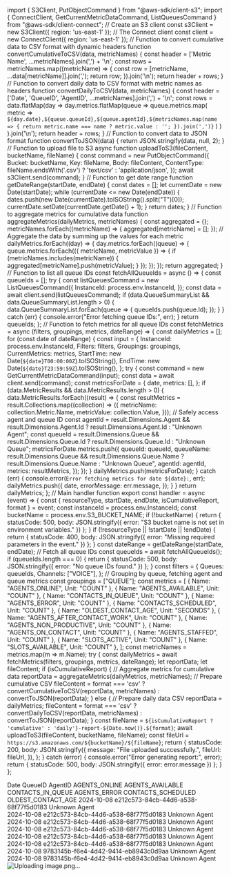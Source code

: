 import { S3Client, PutObjectCommand } from "@aws-sdk/client-s3";
import { ConnectClient, GetCurrentMetricDataCommand, ListQueuesCommand } from "@aws-sdk/client-connect";
// Create an S3 client
const s3Client = new S3Client({ region: 'us-east-1' });
// The Connect client
const client = new ConnectClient({ region: 'us-east-1' });
// Function to convert cumulative data to CSV format with dynamic headers
function convertCumulativeToCSV(data, metricNames) {
 const header = ['Metric Name', ...metricNames].join(',') + '\n';
 const rows = metricNames.map((metricName) => {
   const row = [metricName, ...data[metricName]].join(',');
   return row;
 }).join('\n');
 return header + rows;
}
// Function to convert daily data to CSV format with metric names as headers
function convertDailyToCSV(data, metricNames) {
 const header = ['Date', 'QueueID', 'AgentID', ...metricNames].join(',') + '\n';
 const rows = data.flatMap(day =>
   day.metrics.flatMap(queue =>
     queue.metrics.map(
       metric =>
         `${day.date},${queue.queueId},${queue.agentId},${metricNames.map(name => {
           return metric.name === name ? metric.value : '';
         }).join(',')}`
     )
   )
 ).join('\n');
 return header + rows;
}
// Function to convert data to JSON format
function convertToJSON(data) {
 return JSON.stringify(data, null, 2);
}
// Function to upload file to S3
async function uploadToS3(fileContent, bucketName, fileName) {
 const command = new PutObjectCommand({
   Bucket: bucketName,
   Key: fileName,
   Body: fileContent,
   ContentType: fileName.endsWith('.csv') ? 'text/csv' : 'application/json',
 });
 await s3Client.send(command);
}
// Function to get date range
function getDateRange(startDate, endDate) {
 const dates = [];
 let currentDate = new Date(startDate);
 while (currentDate <= new Date(endDate)) {
   dates.push(new Date(currentDate).toISOString().split("T")[0]);
   currentDate.setDate(currentDate.getDate() + 1);
 }
 return dates;
}
// Function to aggregate metrics for cumulative data
function aggregateMetrics(dailyMetrics, metricNames) {
 const aggregated = {};
 metricNames.forEach((metricName) => {
   aggregated[metricName] = [];
 });
 // Aggregate the data by summing up the values for each metric
 dailyMetrics.forEach((day) => {
   day.metrics.forEach((queue) => {
     queue.metrics.forEach(({ metricName, metricValue }) => {
       if (metricNames.includes(metricName)) {
         aggregated[metricName].push(metricValue);
       }
     });
   });
 });
 return aggregated;
}
// Function to list all queue IDs
const fetchAllQueueIds = async () => {
 const queueIds = [];
 try {
   const listQueuesCommand = new ListQueuesCommand({
     InstanceId: process.env.InstanceId,
   });
   const data = await client.send(listQueuesCommand);
   if (data.QueueSummaryList && data.QueueSummaryList.length > 0) {
     data.QueueSummaryList.forEach(queue => {
       queueIds.push(queue.Id);
     });
   }
 } catch (err) {
   console.error("Error fetching queue IDs:", err);
 }
 return queueIds;
};
// Function to fetch metrics for all queue IDs
const fetchMetrics = async (filters, groupings, metrics, dateRange) => {
 const dailyMetrics = [];
 for (const date of dateRange) {
   const input = {
     InstanceId: process.env.InstanceId,
     Filters: filters,
     Groupings: groupings,
     CurrentMetrics: metrics,
     StartTime: new Date(`${date}T00:00:00Z`).toISOString(),
     EndTime: new Date(`${date}T23:59:59Z`).toISOString(),
   };
   try {
     const command = new GetCurrentMetricDataCommand(input);
     const data = await client.send(command);
     const metricsForDate = {
       date,
       metrics: [],
     };
     if (data.MetricResults && data.MetricResults.length > 0) {
       data.MetricResults.forEach((result) => {
         const resultMetrics = result.Collections.map((collection) => ({
           metricName: collection.Metric.Name,
           metricValue: collection.Value,
         }));
         // Safely access agent and queue ID
         const agentId = result.Dimensions.Agent && result.Dimensions.Agent.Id ? result.Dimensions.Agent.Id : "Unknown Agent";
         const queueId = result.Dimensions.Queue && result.Dimensions.Queue.Id ? result.Dimensions.Queue.Id : "Unknown Queue";
         metricsForDate.metrics.push({
           queueId: queueId,
           queueName: result.Dimensions.Queue && result.Dimensions.Queue.Name ? result.Dimensions.Queue.Name : "Unknown Queue",
           agentId: agentId,
           metrics: resultMetrics,
         });
       });
     }
     dailyMetrics.push(metricsForDate);
   } catch (err) {
     console.error(`Error fetching metrics for date ${date}:`, err);
     dailyMetrics.push({
       date,
       errorMessage: err.message,
     });
   }
 }
 return dailyMetrics;
};
// Main handler function
export const handler = async (event) => {
 const { resourceType, startDate, endDate, isCumulativeReport, format } = event;
 const instanceId = process.env.InstanceId;
 const bucketName = process.env.S3_BUCKET_NAME;
 if (!bucketName) {
   return { statusCode: 500, body: JSON.stringify({ error: "S3 bucket name is not set in environment variables." }) };
 }
 if (!resourceType || !startDate || !endDate) {
   return { statusCode: 400, body: JSON.stringify({ error: "Missing required parameters in the event." }) };
 }
 const dateRange = getDateRange(startDate, endDate);
 // Fetch all queue IDs
 const queueIds = await fetchAllQueueIds();
 if (queueIds.length === 0) {
   return { statusCode: 500, body: JSON.stringify({ error: "No queue IDs found." }) };
 }
 const filters = {
   Queues: queueIds,
   Channels: ["VOICE"],
 };
 // Grouping by queue, fetching agent and queue metrics
 const groupings = ["QUEUE"];
 const metrics = [
   { Name: "AGENTS_ONLINE", Unit: "COUNT" },
   { Name: "AGENTS_AVAILABLE", Unit: "COUNT" },
   { Name: "CONTACTS_IN_QUEUE", Unit: "COUNT" },
   { Name: "AGENTS_ERROR", Unit: "COUNT" },
   { Name: "CONTACTS_SCHEDULED", Unit: "COUNT" },
   { Name: "OLDEST_CONTACT_AGE", Unit: "SECONDS" },
   { Name: "AGENTS_AFTER_CONTACT_WORK", Unit: "COUNT" },
   { Name: "AGENTS_NON_PRODUCTIVE", Unit: "COUNT" },
   { Name: "AGENTS_ON_CONTACT", Unit: "COUNT" },
   { Name: "AGENTS_STAFFED", Unit: "COUNT" },
   { Name: "SLOTS_ACTIVE", Unit: "COUNT" },
   { Name: "SLOTS_AVAILABLE", Unit: "COUNT" },
 ];
 const metricNames = metrics.map(m => m.Name);
 try {
   const dailyMetrics = await fetchMetrics(filters, groupings, metrics, dateRange);
   let reportData;
   let fileContent;
   if (isCumulativeReport) {
     // Aggregate metrics for cumulative data
     reportData = aggregateMetrics(dailyMetrics, metricNames);
     // Prepare cumulative CSV
     fileContent = format === 'csv' ? convertCumulativeToCSV(reportData, metricNames) : convertToJSON(reportData);
   } else {
     // Prepare daily data CSV
     reportData = dailyMetrics;
     fileContent = format === 'csv' ? convertDailyToCSV(reportData, metricNames) : convertToJSON(reportData);
   }
   const fileName = `${isCumulativeReport ? 'cumulative' : 'daily'}-report-${Date.now()}.${format}`;
   await uploadToS3(fileContent, bucketName, fileName);
   const fileUrl = `https://s3.amazonaws.com/${bucketName}/${fileName}`;
   return {
     statusCode: 200,
     body: JSON.stringify({
       message: "File uploaded successfully.",
       fileUrl: fileUrl,
     }),
   };
 } catch (error) {
   console.error("Error generating report:", error);
   return { statusCode: 500, body: JSON.stringify({ error: error.message }) };
 }
};

Date	QueueID	AgentID	AGENTS_ONLINE	AGENTS_AVAILABLE	CONTACTS_IN_QUEUE	AGENTS_ERROR	CONTACTS_SCHEDULED	OLDEST_CONTACT_AGE
2024-10-08	e212c573-84cb-44d6-a538-68f77f5d0183	Unknown	Agent					
2024-10-08	e212c573-84cb-44d6-a538-68f77f5d0183	Unknown	Agent					
2024-10-08	e212c573-84cb-44d6-a538-68f77f5d0183	Unknown	Agent					
2024-10-08	e212c573-84cb-44d6-a538-68f77f5d0183	Unknown	Agent					
2024-10-08	e212c573-84cb-44d6-a538-68f77f5d0183	Unknown	Agent					
2024-10-08	e212c573-84cb-44d6-a538-68f77f5d0183	Unknown	Agent					
2024-10-08	9783145b-f6e4-4d42-9414-eb8943c0d9aa	Unknown	Agent					
2024-10-08	9783145b-f6e4-4d42-9414-eb8943c0d9aa	Unknown	Agent					
![Uploading image.png…]()
